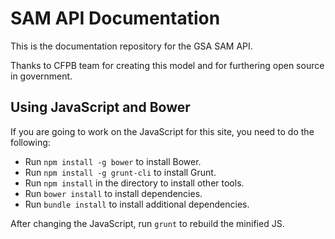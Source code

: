 SAM API Documentation
====================

This is the documentation repository for the GSA SAM API.  

Thanks to CFPB team for creating this model and for furthering open source in government.  

## Using JavaScript and Bower

If you are going to work on the JavaScript for this site, you need to do the following:

* Run `npm install -g bower` to install Bower.
* Run `npm install -g grunt-cli` to install Grunt.
* Run `npm install` in the directory to install other tools.
* Run `bower install` to install dependencies.
* Run `bundle install` to install additional dependencies. 

After changing the JavaScript, run `grunt` to rebuild the minified JS.


